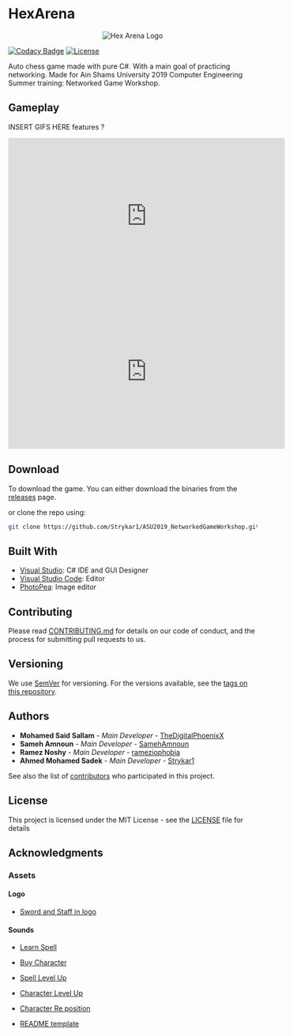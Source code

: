 # HexArena

<p align="center">
  <img src="ASU2019_NetworkedGameWorkshop\assets\Logo.ico" alt="Hex Arena Logo"/>
</p>

[![Codacy Badge](https://api.codacy.com/project/badge/Grade/4ee9e4cff2fd4573affdd6a02d152efb)](https://www.codacy.com/manual/TheDigitalPhoenixX/ASU2019_NetworkedGameWorkshop?utm_source=github.com&amp;utm_medium=referral&amp;utm_content=Strykar1/ASU2019_NetworkedGameWorkshop&amp;utm_campaign=Badge_Grade)
[![License][license-image]][license-url]

Auto chess game made with pure C#. With a main goal of practicing networking. Made for Ain Shams University 2019 Computer Engineering Summer training: Networked Game Workshop.

## Gameplay

INSERT GIFS HERE features ?

<iframe width="560" height="315" src="https://www.youtube.com/embed/BZIMd7p6Uuo" frameborder="0" allow="accelerometer; autoplay; encrypted-media; gyroscope; picture-in-picture" allowfullscreen></iframe>

<iframe width="560" height="315" src="https://www.youtube.com/embed/xg4h0EkjJoE" frameborder="0" allow="accelerometer; autoplay; encrypted-media; gyroscope; picture-in-picture" allowfullscreen></iframe>

## Download

To download the game. You can either download the binaries from the [releases](https://github.com/Strykar1/ASU2019_NetworkedGameWorkshop/releases) page.

or clone the repo using:

```sh
git clone https://github.com/Strykar1/ASU2019_NetworkedGameWorkshop.git
```

## Built With

* [Visual Studio](https://visualstudio.microsoft.com/): C# IDE and GUI Designer
* [Visual Studio Code](https://code.visualstudio.com/): Editor
* [PhotoPea](https://www.photopea.com/): Image editor

## Contributing

Please read [CONTRIBUTING.md](https://gist.github.com/PurpleBooth/b24679402957c63ec426) for details on our code of conduct, and the process for submitting pull requests to us.

## Versioning

We use [SemVer](http://semver.org/) for versioning. For the versions available, see the [tags on this repository](https://github.com/Strykar1/ASU2019_NetworkedGameWorkshop/tags).

## Authors

* **Mohamed Said Sallam** - *Main Developer* - [TheDigitalPhoenixX](https://github.com/TheDigitalPhoenixX)
* **Sameh Amnoun** - *Main Developer* - [SamehAmnoun](https://github.com/SamehAmnoun)
* **Ramez Noshy** - *Main Developer* - [rameziophobia](https://github.com/rameziophobia)
* **Ahmed Mohamed Sadek** - *Main Developer* - [Strykar1](https://github.com/Strykar1)

See also the list of [contributors](https://github.com/Strykar1/ASU2019_NetworkedGameWorkshop/contributors) who participated in this project.

## License

This project is licensed under the MIT License - see the [LICENSE](LICENSE) file for details

## Acknowledgments

### Assets

#### Logo

* [Sword and Staff in logo](https://0x72.itch.io/dungeontileset-ii)

#### Sounds

* [Learn Spell](https://freesound.org/people/deleted_user_3277771/sounds/176741/)
* [Buy Character](https://freesound.org/people/DWOBoyle/sounds/140382/)
* [Spell Level Up](https://freesound.org/people/SypherZent/sounds/420676/)
* [Character Level Up](https://opengameart.org/content/level-up-power-up-coin-get-13-sounds, "Rise03")
* [Character Re position](https://freesound.org/people/moogy73/sounds/425699/)

* [README template](https://gist.github.com/PurpleBooth/109311bb0361f32d87a2)

[license-image]: https://img.shields.io/badge/License-MIT-brightgreen.svg
[license-url]: https://opensource.org/licenses/MIT

